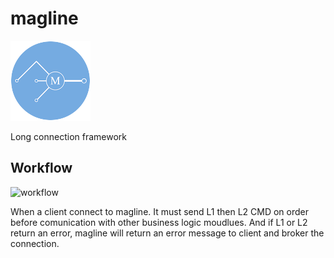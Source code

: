# magline
![logo](logo/magline_m_big_128.png)

Long connection framework

## Workflow
![workflow](doc/image/mmagline_workflow.png)

When a client connect to magline. It must send L1 then L2 CMD on order before comunication 
with other business logic moudlues. And if L1 or L2 return an error, magline will return an error message to client and broker the connection.

